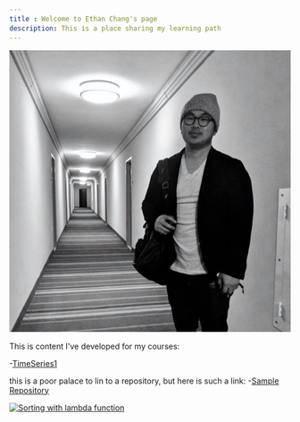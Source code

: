 ```yaml
---
title : Welcome to Ethan Chang's page 
description: This is a place sharing my learning path 
---
```


![My Picture](Ethan.jpg)

This is content I've developed for my courses:

-[TimeSeries1](/timeseries/index.md)

this is a poor palace to lin to a repository, but here is such a link:
-[Sample Repository](https://github.com/Ethan945/sample)

[![Sorting with lambda function](http://img.youtube.com/vi/Co-6FxWOFp0/0.jpg)](http://www.youtube.com/watch?v=Co-6FxWOFp0)
